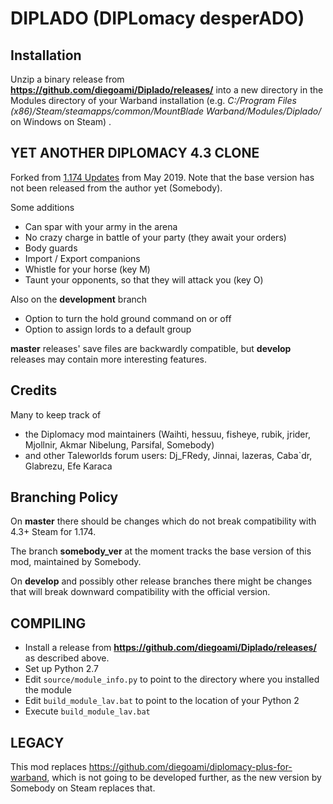# DIPLADO (DIPLomacy desperADO) 

## Installation

Unzip a binary release from **https://github.com/diegoami/Diplado/releases/** into a new directory in the Modules directory of your Warband installation (e.g. _C:/Program Files (x86)/Steam/steamapps/common/MountBlade Warband/Modules/Diplado/_ on Windows on Steam) .

## YET ANOTHER DIPLOMACY 4.3 CLONE

Forked from 
[1.174 Updates](https://steamcommunity.com/workshop/filedetails/discussion/285119009/451850849180281143/) from May 2019.
Note that the base version has not been released from the author yet (Somebody). 

Some additions

* Can spar with your army in the arena
* No crazy charge in battle of your party (they await your orders)
* Body guards
* Import / Export companions
* Whistle for your horse (key M)
* Taunt your opponents, so that they will attack you (key O)

Also on the **development** branch

* Option to turn the hold ground command on or off
* Option to assign lords to a default group

**master** releases' save files are backwardly compatible, but **develop** releases may contain more interesting features.

## Credits

Many to keep track of

* the Diplomacy mod maintainers (Waihti, hessuu, fisheye, rubik, jrider, Mjollnir, Akmar Nibelung, Parsifal, Somebody) 
* and other Taleworlds  forum users: Dj_FRedy, Jinnai, lazeras, Caba`dr, Glabrezu, Efe Karaca


## Branching Policy

On **master** there should be changes which do not break compatibility with 4.3+ Steam for 1.174.

The branch **somebody_ver** at the moment tracks the base version of this mod, maintained by Somebody.

On **develop** and possibly other release branches there might be changes that will break downward compatibility with the official version. 

## COMPILING

* Install a release from **https://github.com/diegoami/Diplado/releases/** as described above.
* Set up Python 2.7 
* Edit `source/module_info.py` to point to the directory where you installed the module
* Edit `build_module_lav.bat` to point to the location of your Python 2
* Execute `build_module_lav.bat`

## LEGACY

This mod replaces https://github.com/diegoami/diplomacy-plus-for-warband, which is not going to be developed further, as the new version by Somebody on Steam replaces that.
